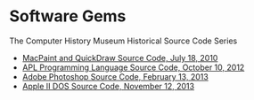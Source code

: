 # Software Gems

The Computer History Museum Historical Source Code Series

* [MacPaint and QuickDraw Source Code, July 18, 2010](https://computerhistory.org/blog/macpaint-and-quickdraw-source-code/)
* [APL Programming Language Source Code, October 10, 2012](https://computerhistory.org/blog/the-apl-programming-language-source-code/)
* [Adobe Photoshop Source Code, February 13, 2013](https://computerhistory.org/blog/adobe-photoshop-source-code/)
* [Apple II DOS Source Code, November 12, 2013](https://computerhistory.org/blog/apple-ii-dos-source-code/)
